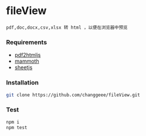 # fileView
``` pdf,doc,docx,csv,xlsx 转 html ，以便在浏览器中预览 ```

### Requirements
- [pdf2htmljs](https://github.com/fagbokforlaget/pdftohtmljs)
- [mammoth](https://github.com/changgeee/mammoth.js)
- [sheetjs](https://github.com/SheetJS/sheetjs)


### Installation
``` bash
git clone https://github.com/changgeee/fileView.git
```
### Test
``` bash
npm i
npm test
```
